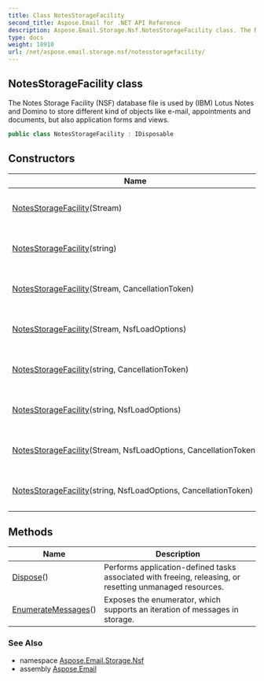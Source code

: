 ```yaml
---
title: Class NotesStorageFacility
second_title: Aspose.Email for .NET API Reference
description: Aspose.Email.Storage.Nsf.NotesStorageFacility class. The Notes Storage Facility NSF database file is used by IBM Lotus Notes and Domino to store different kind of objects like email appointments and documents but also application forms and views
type: docs
weight: 18910
url: /net/aspose.email.storage.nsf/notesstoragefacility/
---
```

## NotesStorageFacility class

The Notes Storage Facility (NSF) database file is used by (IBM) Lotus Notes and Domino to store different kind of objects like e-mail, appointments and documents, but also application forms and views.

```csharp
public class NotesStorageFacility : IDisposable
```

## Constructors

| Name | Description |
| --- | --- |
| [NotesStorageFacility](notesstoragefacility/#constructor)(Stream) | Initializes a new instance of the `NotesStorageFacility` class. |
| [NotesStorageFacility](notesstoragefacility/#constructor_4)(string) | Initializes a new instance of the `NotesStorageFacility` class. |
| [NotesStorageFacility](notesstoragefacility/#constructor_3)(Stream, CancellationToken) | Initializes a new instance of the `NotesStorageFacility` class. |
| [NotesStorageFacility](notesstoragefacility/#constructor_1)(Stream, NsfLoadOptions) | Initializes a new instance of the `NotesStorageFacility` class. |
| [NotesStorageFacility](notesstoragefacility/#constructor_7)(string, CancellationToken) | Initializes a new instance of the `NotesStorageFacility` class. |
| [NotesStorageFacility](notesstoragefacility/#constructor_5)(string, NsfLoadOptions) | Initializes a new instance of the `NotesStorageFacility` class. |
| [NotesStorageFacility](notesstoragefacility/#constructor_2)(Stream, NsfLoadOptions, CancellationToken) | Initializes a new instance of the `NotesStorageFacility` class. |
| [NotesStorageFacility](notesstoragefacility/#constructor_6)(string, NsfLoadOptions, CancellationToken) | Initializes a new instance of the `NotesStorageFacility` class. |

## Methods

| Name | Description |
| --- | --- |
| [Dispose](../../aspose.email.storage.nsf/notesstoragefacility/dispose/)() | Performs application-defined tasks associated with freeing, releasing, or resetting unmanaged resources. |
| [EnumerateMessages](../../aspose.email.storage.nsf/notesstoragefacility/enumeratemessages/)() | Exposes the enumerator, which supports an iteration of messages in storage. |

### See Also

* namespace [Aspose.Email.Storage.Nsf](../../aspose.email.storage.nsf/)
* assembly [Aspose.Email](../../)


